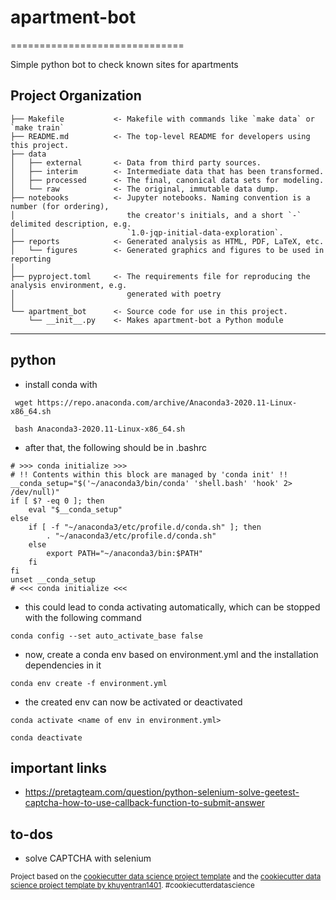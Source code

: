# apartment-bot
==============================

Simple python bot to check known sites for apartments

Project Organization
------------

    ├── Makefile           <- Makefile with commands like `make data` or `make train`
    ├── README.md          <- The top-level README for developers using this project.
    ├── data
    │   ├── external       <- Data from third party sources.
    │   ├── interim        <- Intermediate data that has been transformed.
    │   ├── processed      <- The final, canonical data sets for modeling.
    │   └── raw            <- The original, immutable data dump.
    ├── notebooks          <- Jupyter notebooks. Naming convention is a number (for ordering),
    │                         the creator's initials, and a short `-` delimited description, e.g.
    │                         `1.0-jqp-initial-data-exploration`.
    ├── reports            <- Generated analysis as HTML, PDF, LaTeX, etc.
    │   └── figures        <- Generated graphics and figures to be used in reporting
    │
    ├── pyproject.toml     <- The requirements file for reproducing the analysis environment, e.g.
    │                         generated with poetry
    │
    └── apartment_bot      <- Source code for use in this project.
        └── __init__.py    <- Makes apartment-bot a Python module
 


--------

## python

* install conda with

```
 wget https://repo.anaconda.com/archive/Anaconda3-2020.11-Linux-x86_64.sh

 bash Anaconda3-2020.11-Linux-x86_64.sh
```

* after that, the following should be in .bashrc

```
# >>> conda initialize >>>
# !! Contents within this block are managed by 'conda init' !!
__conda_setup="$('~/anaconda3/bin/conda' 'shell.bash' 'hook' 2> /dev/null)"
if [ $? -eq 0 ]; then
    eval "$__conda_setup"
else
    if [ -f "~/anaconda3/etc/profile.d/conda.sh" ]; then
        . "~/anaconda3/etc/profile.d/conda.sh"
    else
        export PATH="~/anaconda3/bin:$PATH"
    fi
fi
unset __conda_setup
# <<< conda initialize <<<
```
* this could lead to conda activating automatically, which can be stopped with the following command

```
conda config --set auto_activate_base false
```

* now, create a conda env based on environment.yml and the installation dependencies in it

```
conda env create -f environment.yml
```
* the created env can now be activated or deactivated
```
conda activate <name of env in environment.yml>

conda deactivate
``` 

## important links

- https://pretagteam.com/question/python-selenium-solve-geetest-captcha-how-to-use-callback-function-to-submit-answer

## to-dos
- solve CAPTCHA with selenium 

<p><small>Project based on the <a target="_blank" href="https://drivendata.github.io/cookiecutter-data-science/">cookiecutter data science project template</a> and the <a target="_blank" href="https://github.com/khuyentran1401/data-science-template">cookiecutter data science project template by khuyentran1401</a>. #cookiecutterdatascience</small></p>